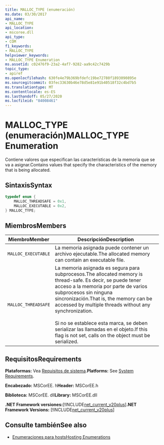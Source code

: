 ```yaml
---
title: MALLOC_TYPE (enumeración)
ms.date: 03/30/2017
api_name:
- MALLOC_TYPE
api_location:
- mscoree.dll
api_type:
- COM
f1_keywords:
- MALLOC_TYPE
helpviewer_keywords:
- MALLOC_TYPE Enumeration
ms.assetid: c02476f9-23a2-4af7-9282-aa9c42c7429b
topic_type:
- apiref
ms.openlocfilehash: 630fe4e79b369bfdefc19be72780f1893090895e
ms.sourcegitcommit: 03fec33630b46e78d5e81e91b40518f32c4bd7b5
ms.translationtype: MT
ms.contentlocale: es-ES
ms.lasthandoff: 05/27/2020
ms.locfileid: "84008461"
---
```

# <a name="malloc_type-enumeration"></a><span data-ttu-id="207b2-102">MALLOC_TYPE (enumeración)</span><span class="sxs-lookup"><span data-stu-id="207b2-102">MALLOC_TYPE Enumeration</span></span>
<span data-ttu-id="207b2-103">Contiene valores que especifican las características de la memoria que se va a asignar.</span><span class="sxs-lookup"><span data-stu-id="207b2-103">Contains values that specify the characteristics of the memory that is being allocated.</span></span>  
  
## <a name="syntax"></a><span data-ttu-id="207b2-104">Sintaxis</span><span class="sxs-lookup"><span data-stu-id="207b2-104">Syntax</span></span>  
  
```cpp  
typedef enum {  
    MALLOC_THREADSAFE = 0x1,  
    MALLOC_EXECUTABLE = 0x2,  
} MALLOC_TYPE;  
```  
  
## <a name="members"></a><span data-ttu-id="207b2-105">Miembros</span><span class="sxs-lookup"><span data-stu-id="207b2-105">Members</span></span>  
  
|<span data-ttu-id="207b2-106">Miembro</span><span class="sxs-lookup"><span data-stu-id="207b2-106">Member</span></span>|<span data-ttu-id="207b2-107">Descripción</span><span class="sxs-lookup"><span data-stu-id="207b2-107">Description</span></span>|  
|------------|-----------------|  
|`MALLOC_EXECUTABLE`|<span data-ttu-id="207b2-108">La memoria asignada puede contener un archivo ejecutable.</span><span class="sxs-lookup"><span data-stu-id="207b2-108">The allocated memory can contain an executable file.</span></span>|  
|`MALLOC_THREADSAFE`|<span data-ttu-id="207b2-109">La memoria asignada es segura para subprocesos.</span><span class="sxs-lookup"><span data-stu-id="207b2-109">The allocated memory is thread-safe.</span></span> <span data-ttu-id="207b2-110">Es decir, se puede tener acceso a la memoria por parte de varios subprocesos sin ninguna sincronización.</span><span class="sxs-lookup"><span data-stu-id="207b2-110">That is, the memory can be accessed by multiple threads without any synchronization.</span></span><br /><br /> <span data-ttu-id="207b2-111">Si no se establece esta marca, se deben serializar las llamadas en el objeto.</span><span class="sxs-lookup"><span data-stu-id="207b2-111">If this flag is not set, calls on the object must be serialized.</span></span>|  
  
## <a name="requirements"></a><span data-ttu-id="207b2-112">Requisitos</span><span class="sxs-lookup"><span data-stu-id="207b2-112">Requirements</span></span>  
 <span data-ttu-id="207b2-113">**Plataformas:** Vea [Requisitos de sistema](../../get-started/system-requirements.md).</span><span class="sxs-lookup"><span data-stu-id="207b2-113">**Platforms:** See [System Requirements](../../get-started/system-requirements.md).</span></span>  
  
 <span data-ttu-id="207b2-114">**Encabezado:** MSCorEE. h</span><span class="sxs-lookup"><span data-stu-id="207b2-114">**Header:** MSCorEE.h</span></span>  
  
 <span data-ttu-id="207b2-115">**Biblioteca:** MSCorEE. dll</span><span class="sxs-lookup"><span data-stu-id="207b2-115">**Library:** MSCorEE.dll</span></span>  
  
 <span data-ttu-id="207b2-116">**.NET Framework versiones:**[!INCLUDE[net_current_v20plus](../../../../includes/net-current-v20plus-md.md)]</span><span class="sxs-lookup"><span data-stu-id="207b2-116">**.NET Framework Versions:** [!INCLUDE[net_current_v20plus](../../../../includes/net-current-v20plus-md.md)]</span></span>  
  
## <a name="see-also"></a><span data-ttu-id="207b2-117">Consulte también</span><span class="sxs-lookup"><span data-stu-id="207b2-117">See also</span></span>

- [<span data-ttu-id="207b2-118">Enumeraciones para hosts</span><span class="sxs-lookup"><span data-stu-id="207b2-118">Hosting Enumerations</span></span>](hosting-enumerations.md)
